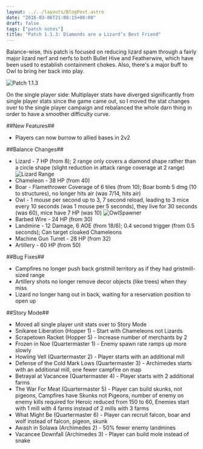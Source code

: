 ```yaml
---
layout: ../../layouts/BlogPost.astro
date: "2018-03-06T21:08:15+00:00"
draft: false
tags: ["patch notes"]
title: "Patch 1.1.3: Diamonds are a Lizard’s Best Friend"
---
```


Balance-wise, this patch is focused on reducing lizard spam through a fairly major lizard nerf and nerfs to both Bullet Hive and Featherwire, which have been used to establish containment chokes. Also, there's a major buff to Owl to bring her back into play.

![Patch 1.1.3](https://i.imgur.com/GEOVUfx.jpg)

On the single player side: Multiplayer stats have diverged significantly from single player stats since the game came out, so I moved the stat changes over to the single player campaign and rebalanced the whole darn thing in order to have a smoother difficulty curve.

##New Features##

- Players can now burrow to allied bases in 2v2

##Balance Changes##

- Lizard - 7 HP (from 8); 2 range only covers a diamond shape rather than a circle shape (slight reduction in attack range coverage at 2 range)
  ![Lizard Range](https://i.imgur.com/sAAuRWL.jpg)
- Chameleon - 38 HP (from 40)
- Boar - Flamethrower Coverage of 6 tiles (from 10); Boar bomb 5 dmg (10 to structures), no longer hits air (was 7/14, hits air)
- Owl - 1 mouse per second up to 3, 7 second reload, leading to 3 mice every 10 seconds (was 1 mouse per 5 seconds), they live for 30 seconds (was 60), mice have 7 HP (was 10)
  ![OwlSpawner](https://i.imgur.com/ZHHWTFj.gif)
- Barbed Wire - 24 HP (from 30)
- Landmine - 12 Damage, 6 AOE (from 18/6); 0.4 second trigger (from 0.5 seconds); Can target cloaked Chameleons
- Machine Gun Turret - 28 HP (from 32)
- Artillery - 60 HP (from 50)

##Bug Fixes##

- Campfires no longer push back gristmill territory as if they had gristmill-sized range
- Artillery shots no longer remove decor objects (like trees) when they miss
- Lizard no longer hang out in back, waiting for a reservation position to open up

##Story Mode##

- Moved all single player unit stats over to Story Mode
- Snikaree Liberation (Hopper 1) - Start with Chameleons not Lizards
- Scrapetown Racket (Hopper 5) - Increase number of merchants by 2
- Frozen in Noe (Quartermaster 1) - Enemy spawn rate ramps up more slowly
- Howling Vell (Quartermaster 2) - Player starts with an additional mill
- Defense of the Cold Mark Lows (Quartermaster 3) - Archimedes starts with an additional mill, one fewer campfire on map
- Betrayal at Vacancee (Quartermaster 4) - Player starts with 2 additional farms
- The War For Meat (Quartermaster 5) - Player can build skunks, not pigeons, Campfires have Skunks not Pigeons, number of enemy on enemy kills required for Heroic reduced from 150 to 60, Enemies start with 1 mill with 4 farms instead of 2 mills with 3 farms
- What Might Be (Quartermaster 6) - Player can recruit falcon, boar and wolf instead of falcon, pigeon, skunk
- Awash in Solawa (Archimedes 2) - 50% fewer enemy landmines
- Vacancee Downfall (Archimedes 3) - Player can build mole instead of snake

